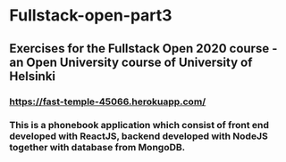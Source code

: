 # Fullstack-open-part3
## Exercises for the Fullstack Open 2020 course - an Open University course of University of Helsinki 
### https://fast-temple-45066.herokuapp.com/ 
### This is a phonebook application which consist of front end developed with ReactJS, backend developed with NodeJS together with database from MongoDB.
